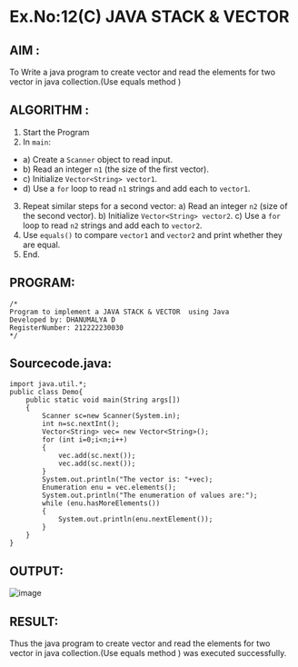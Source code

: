 # Ex.No:12(C)             JAVA STACK & VECTOR
 ## AIM :

To Write a java program to create vector and read the elements for two vector in java collection.(Use equals method )
## ALGORITHM :

1.	Start the Program
2.	In `main`:
-	a) Create a `Scanner` object to read input.
-	b) Read an integer `n1` (the size of the first vector).
-	c) Initialize `Vector<String> vector1`.
-	d) Use a `for` loop to read `n1` strings and add each to `vector1`.
3.	Repeat similar steps for a second vector:
a)	Read an integer `n2` (size of the second vector).
b)	Initialize `Vector<String> vector2`.
c)	Use a `for` loop to read `n2` strings and add each to `vector2`.
4.	Use `equals()` to compare `vector1` and `vector2` and print whether they are equal.
5.	End.



## PROGRAM:
 ```
/*
Program to implement a JAVA STACK & VECTOR  using Java
Developed by: DHANUMALYA D
RegisterNumber: 212222230030
*/
```

## Sourcecode.java:

```
import java.util.*;
public class Demo{
    public static void main(String args[])
    {
        Scanner sc=new Scanner(System.in);
        int n=sc.nextInt();
        Vector<String> vec= new Vector<String>();
        for (int i=0;i<n;i++)
        {
            vec.add(sc.next());
            vec.add(sc.next());
        }
        System.out.println("The vector is: "+vec);
        Enumeration enu = vec.elements();
        System.out.println("The enumeration of values are:");
        while (enu.hasMoreElements())
        {
            System.out.println(enu.nextElement());
        }
    }
}
```





## OUTPUT:

![image](https://github.com/user-attachments/assets/32bf8332-f5ad-48f0-bb4f-45660e6b5204)


## RESULT:

Thus the java program to create vector and read the elements for two vector in java collection.(Use equals method ) was executed successfully.








